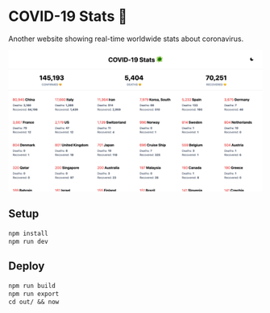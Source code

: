 # COVID-19 Stats 🦠
Another website showing real-time worldwide stats about coronavirus.

![screenshot](./public/preview.png)

## Setup

```
npm install
npm run dev
```

## Deploy

```
npm run build
npm run export
cd out/ && now
```